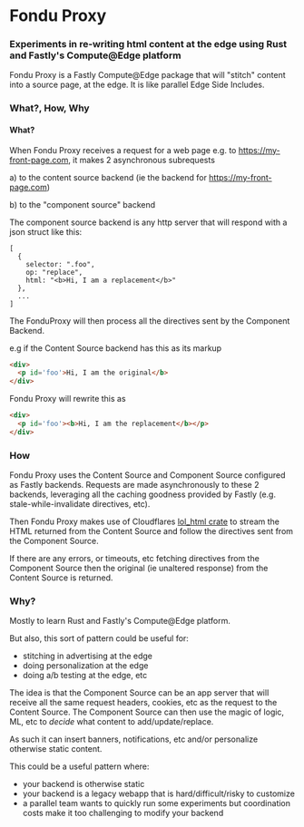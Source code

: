 # Fondu Proxy

### Experiments in re-writing html content at the edge using Rust and Fastly's Compute@Edge platform

Fondu Proxy is a Fastly Compute@Edge package that will "stitch" content
into a source page, at the edge. It is like parallel Edge Side
Includes.

### What?, How, Why

#### What?

When Fondu Proxy receives a request for a web page e.g. to
https://my-front-page.com, it makes 2
asynchronous subrequests

a) to the content source backend (ie the backend for https://my-front-page.com)



b) to the "component source" backend

The component source backend is any http server that will respond with a
json struct like this:

```
[
  {
    selector: ".foo",
    op: "replace",
    html: "<b>Hi, I am a replacement</b>"
  },
  ...
]
```

The FonduProxy will then process all the directives sent by the
Component Backend.

e.g if the Content Source backend has this as its markup

```html
<div>
  <p id='foo'>Hi, I am the original</b>
</div>
```

Fondu Proxy will rewrite this as

```html
<div>
  <p id='foo'><b>Hi, I am the replacement</b></p>
</div>
```

### How

Fondu Proxy uses the Content Source and Component Source configured as Fastly backends.
Requests are made asynchronously to these 2 backends, leveraging all the
caching goodness provided by Fastly (e.g. stale-while-invalidate
directives, etc).

Then Fondu Proxy makes use of Cloudflares [lol_html crate](https://docs.rs/lol_html/latest/lol_html/) to stream the HTML
returned from the Content Source and follow the directives sent from the
Component Source.

If there are any errors, or timeouts, etc fetching directives from the
Component Source then the original (ie unaltered response) from the
Content Source is returned.

### Why?

Mostly to learn Rust and Fastly's Compute@Edge platform.

But also, this sort of pattern could be useful for:

- stitching in advertising at the edge
- doing personalization at the edge
- doing a/b testing at the edge, etc


The idea is that the Component Source can be an app server
that will receive all the same request headers,
cookies, etc as the request to the Content Source. The Component Source can then use the magic
of logic, ML, etc to _decide_ what content to add/update/replace. 

As such it can insert banners, notifications, etc and/or
personalize otherwise static content.

This could be a useful pattern where: 

- your backend is otherwise static
- your backend is a legacy webapp that is hard/difficult/risky to customize
- a parallel team wants to quickly run some experiments but coordination costs make it too challenging to modify your backend
